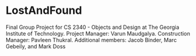 LostAndFound
============

Final Group Project for CS 2340 - Objects and Design at The Georgia Institute of Technology. Project Manager: Varun Maudgalya. Construction Manager: Pavleen Thukral. Additional members: Jacob Binder, Marc Gebeily, and Mark Doss
